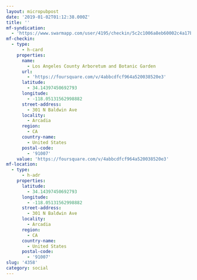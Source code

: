 ```yaml
---
layout: micropubpost
date: '2019-01-02T01:12:38.000Z'
title: ''
mf-syndication:
  - 'https://www.swarmapp.com/user/4195/checkin/5c2c1006a8eb60002c4a17bf'
mf-checkin:
  - type:
      - h-card
    properties:
      name:
        - Los Angeles County Arboretum and Botanic Garden
      url:
        - 'https://foursquare.com/v/4abbcdfcf964a520038520e3'
      latitude:
        - 34.14397450692793
      longitude:
        - -118.05131562998882
      street-address:
        - 301 N Baldwin Ave
      locality:
        - Arcadia
      region:
        - CA
      country-name:
        - United States
      postal-code:
        - '91007'
    value: 'https://foursquare.com/v/4abbcdfcf964a520038520e3'
mf-location:
  - type:
      - h-adr
    properties:
      latitude:
        - 34.14397450692793
      longitude:
        - -118.05131562998882
      street-address:
        - 301 N Baldwin Ave
      locality:
        - Arcadia
      region:
        - CA
      country-name:
        - United States
      postal-code:
        - '91007'
slug: '4358'
category: social
---
```

